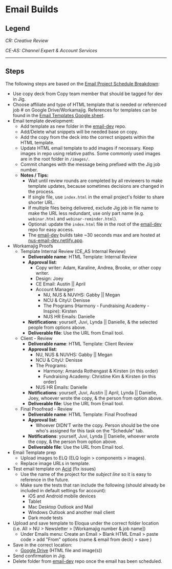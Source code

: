 # Email Builds

## Legend
*CR: Creative Review*

*CE-AS: Channel Expert & Account Services*

---

## Steps
The following steps are based on the [Email Project Schedule Breakdown](https://docs.google.com/spreadsheets/d/1-YDvSdWL7-4Rg9_A_a0Sr51ORVJpds756IwNvv0iFI4/edit#gid=0):
- Use copy deck from Copy team member that should be tagged for dev in Jig.
- Choose affiliate and type of HTML template that is needed or referenced job # on Google Drive/Workamajig. References for templates can be found in the [Email Templates Google sheet](https://docs.google.com/spreadsheets/d/1iidUG-57gmt0lOa988mLr1Ilt1ThcGN29fJQzQr54yc/edit#gid=1872926667).
- Email template development:
	- Add template as new folder in the [email-dev](https://github.com/NationalUniversitySystem/email-dev) repo.
	- Add/Delete what snippets will be needed base on copy.
	- Add the copy from the deck into the correct snippets within the HTML template.
	- Update HTML email template to add images if necessary. Keep images in repo using relative paths. Some commonly used images are in the root folder in `/images/`.
	- Commit changes with the message being prefixed with the Jig job number.
	- **Notes / Tips:**
		- Wait until review rounds are completed by all reviewers to make template updates, because sometimes decisions are changed in the process.
		- If single file, use `index.html` in the email project's folder to share shorter URL.
		- If multiple files being delivered, exclude Jig job in file name to make the URL less redundant, use only part name (e.g. `webinar.html` and `webinar-reminder.html`).
		- Optional: update the `index.html` file in the root of the [email-dev](https://github.com/NationalUniversitySystem/email-dev) repo for easy access.
		- The [email-dev](https://github.com/NationalUniversitySystem/email-dev) builds take ~30 seconds max and are hosted at [nus-email-dev.netlify.app](https://nus-email-dev.netlify.app/).
- Workamajig Proofs
	- Template Internal Review (CE_AS Internal Review)
		- **Deliverable name**: HTML Template: Internal Review
		- **Approval list**:
			- Copy writer: Adam, Karaline, Andrea, Brooke, or other copy writer.
			- Design: Joey
			- CE Email: Austin || April
			- Account Manager:
				- NU, NUS & NUVHS: Gabby || Megan
				- NCU & CityU: Denisse
				- The Programs (Harmony - Fundraising Academy - Inspire): Kirsten
				- NUS HR Emails: Danielle
		- **Notifications**: yourself, Juvi, Lynda || Danielle, & the selected people from options above.
		- **Deliverable file**: Use the URL from Email tool.
	- Client - Review
		- **Deliverable name**: HTML Template: Client Review
		- **Approval list**:
			- NU, NUS & NUVHS: Gabby || Megan
			- NCU & CityU: Denisse
			- The Programs:
    			- Harmony: Amanda Rothengast & Kirsten (in this order)
    			- Fundraising Academy: Christine Kim & Kirsten (in this order)
			- NUS HR Emails: Danielle
		- **Notifications**: yourself, Juvi, Austin || April, Lynda || Danielle, Joey, whoever wrote the copy, & the person from option above.
		- **Deliverable file**: Use the URL from Email tool.
	- Final Proofread - Review
		- **Deliverable name**: HTML Template: Final Proofread
		- **Approval list**:
			- Whoever DIDN’T write the copy. Person should be the one who's assigned for this task on the "Schedule" tab.
		- **Notifications**: yourself, Juvi, Lynda || Danielle, whoever wrote the copy, & the person from option above.
		- **Deliverable file**: Use the URL from Email tool.
- Email Template prep
	- Upload images to ELQ (ELQ login > components > images).
	- Replace image URLs in template.
- Test email template on [Acid](https://www.emailonacid.com/) (fix issues)
	- Use the name of the project for the *subject line* so it is easy to reference in the future.
	- Make sure the tests that ran include the following (should already be included in default settings for account):
		- iOS and Android mobile devices
		- Tablet
		- Mac Desktop Outlook and Mail
		- Windows Outlook and another mail client
		- Dark mode tests
- Upload and save template to Eloqua under the correct folder location (i.e. All > NU > Newsletter > [Workamajig number & job name])
	- Under Emails menu: Create an Email > Blank HTML Email > paste code > add "From" options (name & email from deck) > save )
- Save in the correct location:
	- [Google Drive](https://drive.google.com/drive/folders/1QmKy2TpwRX23dFknkixXDEHUb_eAkcdY?usp=sharing) (HTML file and image(s))
- Send confirmation in Jig.
- Delete folder from [email-dev](https://github.com/NationalUniversitySystem/email-dev) repo once the email has been scheduled.
